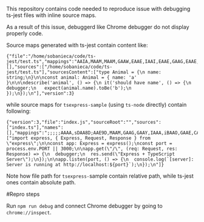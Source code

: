 This repository contains code needed to reproduce issue with debugging ts-jest files with inline source maps.

As a result of this issue, debuggerd like Chrome debugger do not display properly code.

Source maps generated with ts-jest contain content like:

```
{"file":"/home/sobanieca/code/ts-jest/test.ts","mappings":"AAIA,MAAM,MAAM,GAAW,EAAE,IAAI,EAAE,GAAG,EAAE,CAAA;AAGpC,QAAQ,CAAC,QAAQ,EAAE,GAAG,EAAE;IACvB,EAAE,CAAC,kBAAkB,EAAE,GAAG,EAAE;QAC1B,QAAQ,CAAC;QACT,MAAM,CAAC,MAAM,CAAC,IAAI,CAAC,CAAC,IAAI,CAAC,GAAG,CAAC,CAAC;IAChC,CAAC,CAAC,CAAC;AACJ,CAAC,CAAC,CAAC","names":[],"sources":["/home/sobanieca/code/ts-jest/test.ts"],"sourcesContent":["type Animal = {\n name: string;\n}\n\nconst animal: Animal = { name: 'a' }\n\n\ndescribe('animal', () => {\n it('should have name', () => {\n   debugger;\n   expect(animal.name).toBe('b');\n });\n});\n"],"version":3}
```

while source maps for `tsexpress-sample` (using `ts-node` directly) contain following:

```
{"version":3,"file":"index.js","sourceRoot":"","sources":["index.ts"],"names":[],"mappings":";;;;;AAAA,sDAA8D;AAE9D,MAAM,GAAG,GAAY,IAAA,iBAAO,GAAE,CAAC;AAC/B,MAAM,IAAI,GAAG,OAAO,CAAC,GAAG,CAAC,IAAI,IAAI,IAAI,CAAC;AAEtC,GAAG,CAAC,GAAG,CAAC,GAAG,EAAE,CAAC,GAAY,EAAE,GAAa,EAAE,EAAE;IAC3C,QAAQ,CAAC;IACT,GAAG,CAAC,IAAI,CAAC,6BAA6B,CAAC,CAAC;AAC1C,CAAC,CAAC,CAAC;AAEH,GAAG,CAAC,MAAM,CAAC,IAAI,EAAE,GAAG,EAAE;IACpB,OAAO,CAAC,GAAG,CAAC,mDAAmD,IAAI,EAAE,CAAC,CAAC;AACzE,CAAC,CAAC,CAAC","sourcesContent":["import express, { Express, Request, Response } from \"express\";\n\nconst app: Express = express();\nconst port = process.env.PORT || 3000;\n\napp.get(\"/\", (req: Request, res: Response) => {\n  debugger;\n  res.send(\"Express + TypeScript Server\");\n});\n\napp.listen(port, () => {\n  console.log(`[server]: Server is running at http://localhost:${port}`);\n});\n"]}
```

Note how file path for `tsexpress-`sample contain relative path, while ts-jest ones contain absolute path.

#Repro steps

Run `npm run debug` and connect Chrome debugger by going to `chrome://inspect`.

